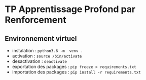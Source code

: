 # TP Apprentissage Profond par Renforcement


## Environnement virtuel
- instalation : `python3.6 -m  venv .`
- activation : `source /bin/activate`
- desactivation : `deactivate`
- exportation des packages : `pip freeze > requirements.txt`
- importation des packages : `pip install -r requirements.txt`
